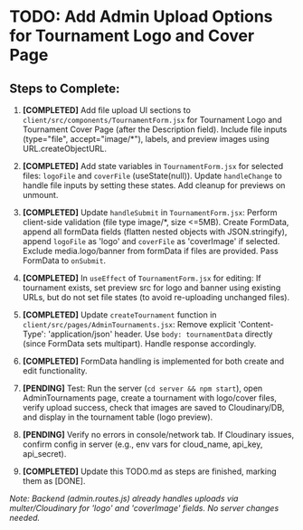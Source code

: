 # TODO: Add Admin Upload Options for Tournament Logo and Cover Page

## Steps to Complete:

1. **[COMPLETED]** Add file upload UI sections to `client/src/components/TournamentForm.jsx` for Tournament Logo and Tournament Cover Page (after the Description field). Include file inputs (type="file", accept="image/*"), labels, and preview images using URL.createObjectURL.

2. **[COMPLETED]** Add state variables in `TournamentForm.jsx` for selected files: `logoFile` and `coverFile` (useState(null)). Update `handleChange` to handle file inputs by setting these states. Add cleanup for previews on unmount.

3. **[COMPLETED]** Update `handleSubmit` in `TournamentForm.jsx`: Perform client-side validation (file type image/*, size <=5MB). Create FormData, append all formData fields (flatten nested objects with JSON.stringify), append `logoFile` as 'logo' and `coverFile` as 'coverImage' if selected. Exclude media.logo/banner from formData if files are provided. Pass FormData to `onSubmit`.

4. **[COMPLETED]** In `useEffect` of `TournamentForm.jsx` for editing: If tournament exists, set preview src for logo and banner using existing URLs, but do not set file states (to avoid re-uploading unchanged files).

5. **[COMPLETED]** Update `createTournament` function in `client/src/pages/AdminTournaments.jsx`: Remove explicit 'Content-Type': 'application/json' header. Use `body: tournamentData` directly (since FormData sets multipart). Handle response accordingly.

6. **[COMPLETED]** FormData handling is implemented for both create and edit functionality.

7. **[PENDING]** Test: Run the server (`cd server && npm start`), open AdminTournaments page, create a tournament with logo/cover files, verify upload success, check that images are saved to Cloudinary/DB, and display in the tournament table (logo preview).

8. **[PENDING]** Verify no errors in console/network tab. If Cloudinary issues, confirm config in server (e.g., env vars for cloud_name, api_key, api_secret).

9. **[COMPLETED]** Update this TODO.md as steps are finished, marking them as [DONE].

*Note: Backend (admin.routes.js) already handles uploads via multer/Cloudinary for 'logo' and 'coverImage' fields. No server changes needed.*
